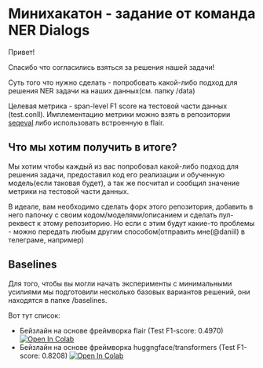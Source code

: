 # Минихакатон - задание от команда NER Dialogs
Привет!

Спасибо что согласились взяться за решения нашей задачи!

Суть того что нужно сделать - попробовать какой-либо подход для решения NER задачи на наших данных(см. папку  /data)

Целевая метрика - span-level F1 score на тестовой части данных (test.conll). Имплементацию метрики можно взять в репозитории [seqeval](https://github.com/chakki-works/seqeval) либо использовать встроенную в flair.

## Что мы хотим получить в итоге?
Мы хотим чтобы каждый из вас попробовал какой-либо подход для решения задачи, предоставил код его реализации и обученную модель(если таковая будет), а так же посчитал и сообщил значение метрики на тестовой части данных.

В идеале, вам необходимо сделать форк этого репозитория, добавить в него папочку с своим кодом/моделями/описанием и сделать пул-реквест к этому репозиторию. Но если с этим будут какие-то проблемы - можно передать любым другим способом(отправить мне(@daniil) в телеграме, например)

## Baselines
Для того, чтобы вы могли начать эксперименты с минимальными усилиями мы подготовили несколько базовых вариантов решений, они находятся в папке /baselines.

Вот тут список:
- Бейзлайн на основе фреймворка flair (Test F1-score: 0.4970) [![Open In Colab](https://colab.research.google.com/assets/colab-badge.svg)](https://colab.research.google.com/github/rexhaif/ner-dialogues-hackathon/blob/master/baselines/flair/Baseline-Flair.ipynb)
- Бейзлайн на основе фреймворка huggngface/transformers (Test F1-score: 0.8208) [![Open In Colab](https://colab.research.google.com/assets/colab-badge.svg)](https://colab.research.google.com/github/rexhaif/ner-dialogues-hackathon/blob/master/baselines/transformers/Baseline-Transformer.ipynb)
